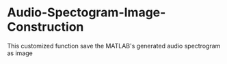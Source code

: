 # Audio-Spectogram-Image-Construction
This customized function save the MATLAB's generated audio spectrogram as image
